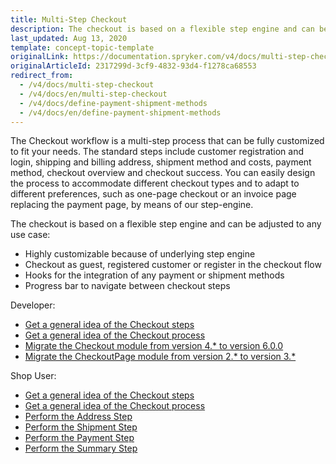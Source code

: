 ```yaml
---
title: Multi-Step Checkout
description: The checkout is based on a flexible step engine and can be adjusted to any use case.
last_updated: Aug 13, 2020
template: concept-topic-template
originalLink: https://documentation.spryker.com/v4/docs/multi-step-checkout
originalArticleId: 2317299d-3cf9-4832-93d4-f1278ca68553
redirect_from:
  - /v4/docs/multi-step-checkout
  - /v4/docs/en/multi-step-checkout
  - /v4/docs/define-payment-shipment-methods
  - /v4/docs/en/define-payment-shipment-methods
---
```


The Checkout workflow is a multi-step process that can be fully customized to fit your needs. The standard steps include customer registration and login, shipping and billing address, shipment method and costs, payment method, checkout overview and checkout success. You can easily design the process to accommodate different checkout types and to adapt to different preferences, such as one-page checkout or an invoice page replacing the payment page, by means of our step-engine.

The checkout is based on a flexible step engine and can be adjusted to any use case:

* Highly customizable because of underlying step engine
* Checkout as guest, registered customer or register in the checkout flow
* Hooks for the integration of any payment or shipment methods
* Progress bar to navigate between checkout steps

Developer:
- [Get a general idea of the Checkout steps](/docs/scos/dev/back-end-development/data-manipulation/datapayload-conversion/checkout/checkout-steps.html)
- [Get a general idea of the Checkout process](/docs/scos/user/features/{{page.version}}/checkout-feature-overview/checkout-feature-overview.html)
- [Migrate the Checkout module from version 4.* to version 6.0.0](/docs/pbc/all/cart-and-checkout/{{site.version}}/install-and-upgrade/upgrade-modules/upgrade-the-checkout-module.html#upgrading-from-version-4-to-version-600)
- [Migrate the CheckoutPage module from version 2.* to version 3.*](/docs/pbc/all/cart-and-checkout/{{site.version}}/install-and-upgrade/upgrade-modules/upgrade-the-checkoutpage-module.html)

Shop User:
- [Get a general idea of the Checkout steps](/docs/scos/dev/back-end-development/data-manipulation/datapayload-conversion/checkout/checkout-steps.html)
- [Get a general idea of the Checkout process](/docs/scos/user/features/{{page.version}}/checkout-feature-overview/checkout-feature-overview.html)
- [Perform the Address Step](/docs/scos/user/shop-user-guides/{{page.version}}/shop-guide-checkout/shop-guide-address-step.html)
- [Perform the Shipment Step](/docs/scos/user/shop-user-guides/{{page.version}}/shop-guide-checkout/shop-guide-shipment-step.html)
- [Perform the Payment Step](/docs/scos/user/shop-user-guides/{{page.version}}/shop-guide-checkout/shop-guide-payment-step.html)
- [Perform the Summary Step](/docs/scos/user/shop-user-guides/{{page.version}}/shop-guide-checkout/shop-guide-summary-step.html)